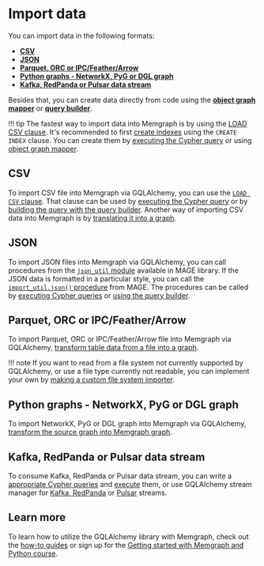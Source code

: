 # Import data

You can import data in the following formats:
- [**CSV**](#csv)
- [**JSON**](#json)
- [**Parquet, ORC or IPC/Feather/Arrow**](#parquet-orc-or-ipcfeatherarrow)
- [**Python graphs - NetworkX, PyG or DGL graph**](#python-graphs---networkx-pyg-or-dgl-graph)
- [**Kafka, RedPanda or Pulsar data stream**](#kafka-redpanda-or-pulsar-data-stream)

Besides that, you can create data directly from code using the [**object graph mapper**](how-to-guides/ogm.md) or [**query builder**](how-to-guides/query-builder.md).


!!! tip 
    The fastest way to import data into Memgraph is by using the [LOAD CSV clause](/memgraph/import-data/load-csv-clause). It's recommended to first [create indexes](/memgraph/next/how-to-guides/indexes) using the `CREATE INDEX` clause. You can create them by [executing the Cypher query](/memgraph/connect-to-memgraph/drivers/python) or using [object graph mapper](how-to-guides/ogm.md#create-indexes).

## CSV

To import CSV file into Memgraph via GQLAlchemy, you can use the [`LOAD CSV` clause](/memgraph/import-data/load-csv-clause). That clause can be used by [executing the Cypher query](/memgraph/connect-to-memgraph/drivers/python) or by [building the query with the query builder](how-to-guides/query-builder.md#load-csv-file). Another way of importing CSV data into Memgraph is by [translating it into a graph](how-to-guides/loaders/import-table-data-to-graph-database.md).

## JSON

To import JSON files into Memgraph via GQLAlchemy, you can call procedures from the [`json_util` module](/mage/query-modules/python/json-util) available in MAGE library. If the JSON data is formatted in a particular style, you can call the [`import_util.json()` procedure](/mage/query-modules/python/import-util#jsonpath) from MAGE. The procedures can be called by [executing Cypher queries](/memgraph/connect-to-memgraph/drivers/python) or [using the query builder](how-to-guides/query-builder.md#call-procedures).


## Parquet, ORC or IPC/Feather/Arrow 

To import Parquet, ORC or IPC/Feather/Arrow file into Memgraph via GQLAlchemy, [transform table data from a file into a graph](how-to-guides/loaders/import-table-data-to-graph-database.md). 

!!! note 
    If you want to read from a file system not currently supported by GQLAlchemy, or use a file type currently not readable, you can implement your own by [making a custom file system importer](how-to-guides/loaders/make-a-custom-file-system-importer.md).

## Python graphs - NetworkX, PyG or DGL graph

To import NetworkX, PyG or DGL graph into Memgraph via GQLAlchemy, [transform the source graph into Memgraph graph](how-to-guides/translators/import-python-graphs.md).

## Kafka, RedPanda or Pulsar data stream

To consume Kafka, RedPanda or Pulsar data stream, you can write a [appropriate Cypher queries](/memgraph/import-data/data-streams/manage-streams) and [execute](/memgraph/connect-to-memgraph/drivers/python) them, or use GQLAlchemy stream manager for [Kafka, RedPanda](how-to-guides/streams/kafka-streams.md) or [Pulsar](how-to-guides/streams/pulsar-streams.md) streams.


## Learn more

To learn how to utilize the GQLAlchemy library with Memgraph, check out the [how-to guides](how-to-guides/overview.md) or sign up for the [Getting started with Memgraph and Python course](https://app.livestorm.co/memgraph/getting-started-with-memgraph-and-python-on-demand).


